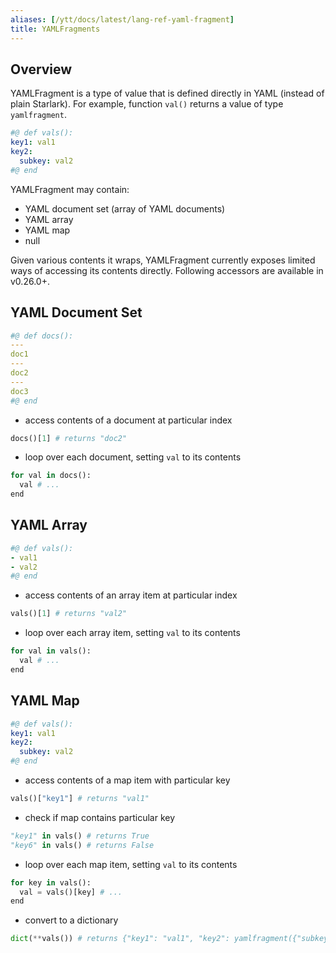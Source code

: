 ```yaml
---
aliases: [/ytt/docs/latest/lang-ref-yaml-fragment]
title: YAMLFragments
---
```


## Overview

YAMLFragment is a type of value that is defined directly in YAML (instead of plain Starlark). For example, function `val()` returns a value of type `yamlfragment`.

```yaml
#@ def vals():
key1: val1
key2:
  subkey: val2
#@ end
```

YAMLFragment may contain:

- YAML document set (array of YAML documents)
- YAML array
- YAML map
- null

Given various contents it wraps, YAMLFragment currently exposes limited ways of accessing its contents directly. Following accessors are available in v0.26.0+.

## YAML Document Set

```yaml
#@ def docs():
---
doc1
---
doc2
---
doc3
#@ end
```

- access contents of a document at particular index
```python
docs()[1] # returns "doc2"
```

- loop over each document, setting `val` to its contents
```python
for val in docs():
  val # ...
end
```

## YAML Array

```yaml
#@ def vals():
- val1
- val2
#@ end
```

- access contents of an array item at particular index
```python
vals()[1] # returns "val2"
```

- loop over each array item, setting `val` to its contents
```python
for val in vals():
  val # ...
end
```

## YAML Map

```yaml
#@ def vals():
key1: val1
key2:
  subkey: val2
#@ end
```

- access contents of a map item with particular key
```python
vals()["key1"] # returns "val1"
```

- check if map contains particular key
```python
"key1" in vals() # returns True
"key6" in vals() # returns False
```

- loop over each map item, setting `val` to its contents
```python
for key in vals():
  val = vals()[key] # ...
end
```

- convert to a dictionary
```python
dict(**vals()) # returns {"key1": "val1", "key2": yamlfragment({"subkey": "val2"})}
```
